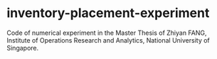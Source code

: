 # inventory-placement-experiment
Code of numerical experiment in the Master Thesis of Zhiyan FANG, Institute of Operations Research and Analytics, National University of Singapore.
